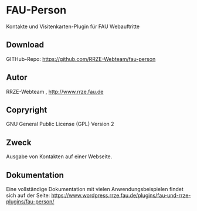 # FAU-Person

Kontakte und Visitenkarten-Plugin für FAU Webauftritte  

## Download 

GITHub-Repo: https://github.com/RRZE-Webteam/fau-person


## Autor 
RRZE-Webteam , http://www.rrze.fau.de

## Copryright

GNU General Public License (GPL) Version 2 


## Zweck 

Ausgabe von Kontakten auf einer Webseite.


## Dokumentation

Eine vollständige Dokumentation mit vielen Anwendungsbeispielen findet sich auf der Seite: 
https://www.wordpress.rrze.fau.de/plugins/fau-und-rrze-plugins/fau-person/


